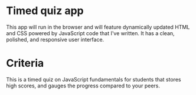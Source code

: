 # Timed quiz app

This app will run in the browser and will feature dynamically updated HTML and CSS powered by JavaScript code that I've written.  It has a clean, polished, and responsive user interface.

# Criteria

This is a timed quiz on JavaScript fundamentals for students that stores high scores, and gauges the progress compared to your peers.
